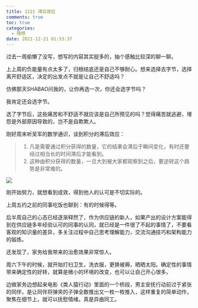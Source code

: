 ```yaml
---
title: 1221 滞后效应
comments: true
toc: true
categories:
  - 随想
date: 2021-12-21 01:53:37
---
```


过去一周偷懒了没写，想写的内容其实挺多的，抽个感触比较深的聊一聊。

上上周的负能量有点太多了，归根结底还是自己不够耐心。想来选择去字节，选择离开舒适区，决定的出发点不就是让自己不舒适吗？

仿佛那天SHABAO问我的，让你再选一次，你还会选字节吗？

我肯定还会选字节。

选了字节后，这些痛苦和不舒适不就应该是自己所预见的吗？觉得痛苦就逃避，埋怨是外部原因导致的，岂不是自欺欺人。

刚好周末听吴军的数学通识，谈到积分的滞后效应：

> 1. 凡是需要通过积分获得的数量，它的结果会滞后于瞬间变化，有时还要经过相当长的时间滞后才能看到。
> 2. 这种由积分获得的数量，一旦大到被大家都观察到之后，要逆转这个趋势是非常难的。

![](https://halfbit.oss-cn-hangzhou.aliyuncs.com/202204020122270.png)

刚开始努力，就想看到成效，得到他人的认可是不切实际的。

上周五约之前的同事吃饭也聊到：有的时候得等。

后半周自己的心态已经逐渐释然了，作为供应链的新人，如果产出的设计方案能得到在供应链多年经验认可的同事的认同，就已经是一件很了不起的事情了，不要看客观的知识量的差异，多关注过程中自己思考理解能力，交流沟通技巧和架构能力的锻炼。

还发现了，家务给我带来的治愈效果非常惊人。

周六下午的时候，就开始打扫卫生，洗衣服，更换被褥，晒晒太阳。确定性的事情带来确定性的好转，就算是微小的环境的改变，也可以让自己开心很多。

边做家务边想起来电影《类人猿行动》里面的一个桥段，男主安抚行动前过于紧张的同伴，是让同伴将弹夹的子弹全数推出又一枚一枚推入，这样重复的简单动作，聚焦在细节上，就可以抚慰情绪。真是异曲同工。